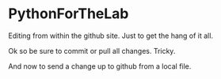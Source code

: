 # PythonForTheLab
Editing from within the github site. Just to get the hang of it all. 

Ok so be sure to commit or pull all changes. Tricky. 

And now to send a change up to github from a local file. 
